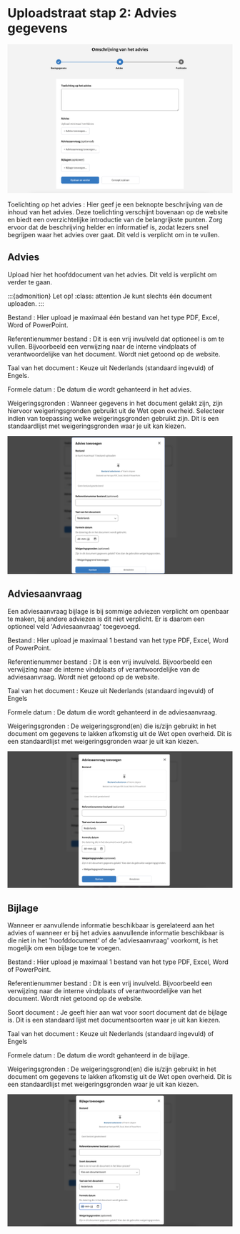 # Uploadstraat stap 2: Advies gegevens

![Afbeelding toont de tweede stap van de upload wizard van de balie](img/advies_2.png)

Toelichting op het advies
: Hier geef je een beknopte beschrijving van de inhoud van het advies. Deze toelichting verschijnt bovenaan op de website
en biedt een overzichtelijke introductie van de belangrijkste punten. Zorg ervoor dat de beschrijving helder en informatief is,
zodat lezers snel begrijpen waar het advies over gaat. Dit veld is verplicht om in te vullen.

## Advies

Upload hier het hoofddocument van het advies. Dit veld is verplicht om verder te gaan.

:::{admonition} Let op!
:class: attention
Je kunt slechts één document uploaden.
:::

Bestand
: Hier upload je maximaal één bestand van het type PDF, Excel, Word of PowerPoint.

Referentienummer bestand
: Dit is een vrij invulveld dat optioneel is om te vullen. Bijvoorbeeld een verwijzing naar de interne vindplaats of verantwoordelijke
van het document. Wordt niet getoond op de website.

Taal van het document
: Keuze uit Nederlands (standaard ingevuld) of Engels.

Formele datum
: De datum die wordt gehanteerd in het advies.

Weigeringsgronden
: Wanneer gegevens in het document gelakt zijn, zijn hiervoor weigeringsgronden gebruikt uit de Wet open overheid. Selecteer
indien van toepassing welke weigeringsgronden gebruikt zijn. Dit is een standaardlijst met weigeringsgronden waar je uit kan kiezen.

![Afbeelding toont de derde stap van de uploadwizard van de balie waarin de metadata voor het hoofddocument wordt ingevuld.](img/advies_2_hoofddocument.png)

## Adviesaanvraag

Een adviesaanvraag bijlage is bij sommige adviezen verplicht om openbaar te maken, bij andere adviezen is dit niet verplicht.  Er is daarom een optioneel veld 'Adviesaanvraag' toegevoegd.

Bestand
: Hier upload je maximaal 1 bestand van het type PDF, Excel, Word of PowerPoint.

Referentienummer bestand
: Dit is een vrij invulveld. Bijvoorbeeld een verwijzing naar de interne vindplaats of verantwoordelijke van de adviesaanvraag.
Wordt niet getoond op de website.

Taal van het document
: Keuze uit Nederlands (standaard ingevuld) of Engels

Formele datum
: De datum die wordt gehanteerd in de adviesaanvraag.

Weigeringsgronden
: De weigeringsgrond(en) die is/zijn gebruikt in het document om gegevens te lakken afkomstig uit de Wet open overheid. Dit is
een standaardlijst met weigeringsgronden waar je uit kan kiezen.

![Afbeelding toont de upload wizard voor de bijlage](img/advies_2_adviesaanvraag.png)

## Bijlage

Wanneer er aanvullende informatie beschikbaar is gerelateerd aan het advies of wanneer er bij het advies aanvullende
informatie beschikbaar is die niet in het 'hoofddocument' of de 'adviesaanvraag' voorkomt, is het mogelijk om een bijlage toe te voegen.

Bestand
: Hier upload je maximaal 1 bestand van het type PDF, Excel, Word of PowerPoint.

Referentienummer bestand
: Dit is een vrij invulveld. Bijvoorbeeld een verwijzing naar de interne vindplaats of verantwoordelijke van het document.
Wordt niet getoond op de website.

Soort document
: Je geeft hier aan wat voor soort document dat de bijlage is. Dit is een standaard lijst met documentsoorten waar je uit kan kiezen.

Taal van het document
: Keuze uit Nederlands (standaard ingevuld) of Engels

Formele datum
: De datum die wordt gehanteerd in de bijlage.

Weigeringsgronden
: De weigeringsgrond(en) die is/zijn gebruikt in het document om gegevens te lakken afkomstig uit de Wet open overheid. Dit is
een standaardlijst met weigeringsgronden waar je uit kan kiezen.

![Afbeelding toont de upload wizard voor de bijlage](img/advies_2_bijlage.png)
